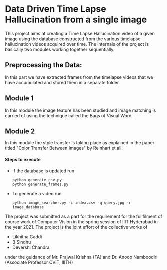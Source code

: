 # Data Driven Time Lapse Hallucination from a single image

This project aims at creating a Time Lapse Hallucination video of a given image using the database constructed from the various timelapse hallucination videos acquired over time. The internals of the project is basically two modules working together sequentially.

## Preprocessing the Data:
In this part we have extracted frames from the timelapse videos that we have accumulated and stored them in a separate folder.

## Module 1
In this module the image feature has been studied and image matching is carried of using the technique called the Bags of Visual Word.  

## Module 2

In this module the style transfer is taking place as explained in the paper titled "Color Transfer Between Images" by Reinhart et all. 

#### Steps to execute

* If the database is updated run

  ```
  python generate_csv.py
  python generate_frames.py

  ```
* To generate a video run

  ```
  python image_searcher.py -i index.csv -q query.jpg -r image_database
  
  ```
  
  
The project was submitted as a part for the requirement for the fullfilment of course work of Computer Vision in the spring session of IIIT Hyderabad in the year 2021. The project is the joint effort of the collective works of
* Likhitha Gaddi
* B Sindhu
* Devershi Chandra

under the guidance of Mr. Prajwal Krishna (TA) and Dr. Anoop Namboodiri (Associate Professor CVIT, IIITH)
